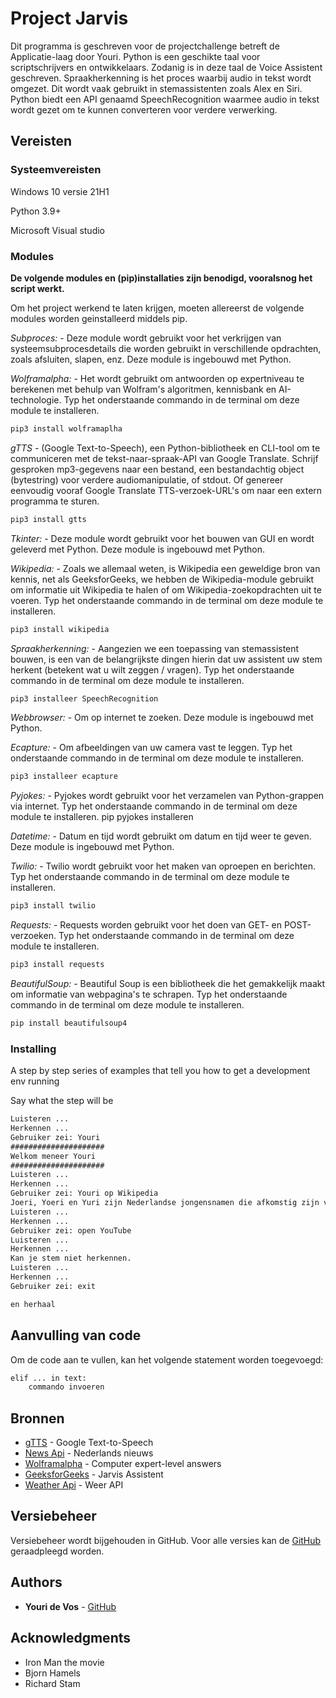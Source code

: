 # Project Jarvis

Dit programma is geschreven voor de projectchallenge betreft de Applicatie-laag door Youri.
Python is een geschikte taal voor scriptschrijvers en ontwikkelaars. Zodanig is in deze taal de Voice Assistent geschreven.
Spraakherkenning is het proces waarbij audio in tekst wordt omgezet. Dit wordt vaak gebruikt in stemassistenten zoals Alex en Siri. Python biedt een API genaamd SpeechRecognition waarmee audio in tekst wordt gezet om te kunnen converteren voor verdere verwerking.

## Vereisten

### Systeemvereisten

Windows 10 versie
21H1

Python 3.9+

Microsoft Visual studio

### Modules

**De volgende modules en (pip)installaties zijn benodigd, vooralsnog het script werkt.**

Om het project werkend te laten krijgen, moeten allereerst de volgende modules worden geinstalleerd middels pip.

*Subproces:* - Deze module wordt gebruikt voor het verkrijgen van systeemsubprocesdetails die worden gebruikt in verschillende opdrachten, zoals afsluiten, slapen, enz. Deze module is ingebouwd met Python.

*Wolframalpha:* - Het wordt gebruikt om antwoorden op expertniveau te berekenen met behulp van Wolfram's algoritmen, kennisbank en AI-technologie. Typ het onderstaande commando in de terminal om deze module te installeren.

```md
pip3 install wolframaplha
```

*gTTS* - (Google Text-to-Speech), een Python-bibliotheek en CLI-tool om te communiceren met de tekst-naar-spraak-API van Google Translate. Schrijf gesproken mp3-gegevens naar een bestand, een bestandachtig object (bytestring) voor verdere audiomanipulatie, of stdout. Of genereer eenvoudig vooraf Google Translate TTS-verzoek-URL's om naar een extern programma te sturen.

```md
pip3 install gtts
```

*Tkinter:* - Deze module wordt gebruikt voor het bouwen van GUI en wordt geleverd met Python. Deze module is ingebouwd met Python.

*Wikipedia:* - Zoals we allemaal weten, is Wikipedia een geweldige bron van kennis, net als GeeksforGeeks, we hebben de Wikipedia-module gebruikt om informatie uit Wikipedia te halen of om Wikipedia-zoekopdrachten uit te voeren. Typ het onderstaande commando in de terminal om deze module te installeren.

```md
pip3 install wikipedia
```

*Spraakherkenning:* - Aangezien we een toepassing van stemassistent bouwen, is een van de belangrijkste dingen hierin dat uw assistent uw stem herkent (betekent wat u wilt zeggen / vragen). Typ het onderstaande commando in de terminal om deze module te installeren.

```md
pip3 installeer SpeechRecognition
```

*Webbrowser:* - Om op internet te zoeken. Deze module is ingebouwd met Python.

*Ecapture:* - Om afbeeldingen van uw camera vast te leggen. Typ het onderstaande commando in de terminal om deze module te installeren.

```md
pip3 installeer ecapture
```

*Pyjokes:* - Pyjokes wordt gebruikt voor het verzamelen van Python-grappen via internet. Typ het onderstaande commando in de terminal om deze module te installeren.
pip pyjokes installeren

*Datetime:* - Datum en tijd wordt gebruikt om datum en tijd weer te geven. Deze module is ingebouwd met Python.

*Twilio:* - Twilio wordt gebruikt voor het maken van oproepen en berichten. Typ het onderstaande commando in de terminal om deze module te installeren.

```md
pip3 install twilio
```

*Requests:* - Requests worden gebruikt voor het doen van GET- en POST-verzoeken. Typ het onderstaande commando in de terminal om deze module te installeren.

```md
pip3 install requests
```

*BeautifulSoup:* - Beautiful Soup is een bibliotheek die het gemakkelijk maakt om informatie van webpagina's te schrapen. Typ het onderstaande commando in de terminal om deze module te installeren.

```md
pip install beautifulsoup4
```

### Installing

A step by step series of examples that tell you how to get a development env running

Say what the step will be

```md
Luisteren ... 
Herkennen ... 
Gebruiker zei: Youri
##################### 
Welkom meneer Youri 
##################### 
Luisteren ... 
Herkennen ... 
Gebruiker zei: Youri op Wikipedia
Joeri, Yoeri en Yuri zijn Nederlandse jongensnamen die afkomstig zijn van de Slavische naam Юрий die 'Bewerker van de aarde' betekent.
Luisteren ... 
Herkennen ... 
Gebruiker zei: open YouTube
Luisteren ... 
Herkennen ...
Kan je stem niet herkennen. 
Luisteren ... 
Herkennen ... 
Gebruiker zei: exit

en herhaal
```

## Aanvulling van code

Om de code aan te vullen, kan het volgende statement worden toegevoegd:

```md
elif ... in text:
    commando invoeren
```

## Bronnen

* [gTTS](https://gtts.readthedocs.io/en/latest/) - Google Text-to-Speech
* [News Api](https://newsapi.org/) - Nederlands nieuws
* [Wolframalpha](https://www.wolframalpha.com/) - Computer expert-level answers
* [GeeksforGeeks](https://www.geeksforgeeks.org/voice-assistant-using-python/) - Jarvis Assistent
* [Weather Api](https://openweathermap.org/) - Weer API

## Versiebeheer

Versiebeheer wordt bijgehouden in GitHub. Voor alle versies kan de [GitHub](https://github.com/infraendboss/JarvisVoiceAssistent) geraadpleegd worden.

## Authors

* **Youri de Vos** - [GitHub](https://gist.github.com/infraendboss)

## Acknowledgments

* Iron Man the movie
* Bjorn Hamels
* Richard Stam
